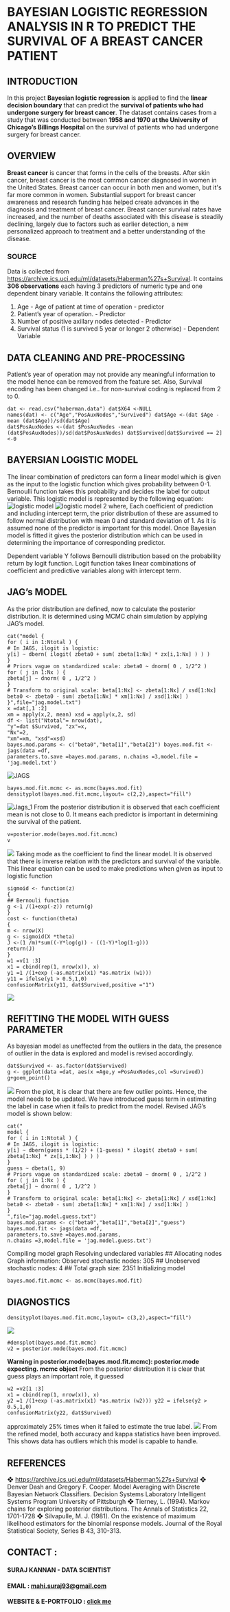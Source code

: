 # BAYESIAN LOGISTIC REGRESSION ANALYSIS IN R TO PREDICT THE SURVIVAL OF A BREAST CANCER PATIENT

## INTRODUCTION
In this project **Bayesian logistic regression** is applied to find the **linear decision boundary** that can predict the **survival of patients who had undergone surgery for breast cancer**. The dataset contains cases from a study that was conducted between **1958 and 1970 at the University of Chicago’s Billings Hospital** on the survival of patients who had undergone surgery for breast cancer.

## OVERVIEW 
**Breast cancer** is cancer that forms in the cells of the breasts.
After skin cancer, breast cancer is the most common cancer diagnosed in women in the United States. Breast cancer can occur in both men and women, but it's far more common in women.
Substantial support for breast cancer awareness and research funding has helped create advances in the diagnosis and treatment of breast cancer. Breast cancer survival rates have increased, and the number of deaths associated with this disease is steadily declining, largely due to factors such as earlier detection, a new personalized approach to treatment and a better understanding of the disease.

### SOURCE 
Data is collected from https://archive.ics.uci.edu/ml/datasets/Haberman%27s+Survival. 
It contains **306 observations** each having 3 predictors of numeric type and one dependent binary variable.
It contains the following attributes:
1. Age - Age of patient at time of operation - predictor
2. Patient’s year of operation. - Predictor
3. Number of positive axillary nodes detected - Predictor
4. Survival status (1 is survived 5 year or longer 2 otherwise) - Dependent Variable

## DATA CLEANING AND PRE-PROCESSING
Patient’s year of operation may not provide any meaningful information to the model hence can be removed from the feature set. Also, Survival encoding has been changed i.e.. for non-survival coding is replaced from 2 to 0.
```
dat <- read.csv("haberman.data") dat$X64 <-NULL
names(dat) <- c("Age","PosAuxNodes","Survived") dat$Age <-(dat $Age -mean (dat$Age))/sd(dat$Age)
dat$PosAuxNodes <-(dat $PosAuxNodes -mean (dat$PosAuxNodes))/sd(dat$PosAuxNodes) dat$Survived[dat$Survived == 2] <-0
```
## BAYERSIAN LOGISTIC MODEL
The linear combination of predictors can form a linear model which is given as the input to the logistic function which gives probability between 0-1. Bernoulli function takes this probability and decides the label for output variable.
This logistic model is represented by the following equation:
![logistic model](https://github.com/ksuraj93/Bayesian-Logistic-regression_Breast-Cancer-Patient-Survival-Prediction-in-R/blob/master/bayer_!.JPG)
![logistic model 2](https://github.com/ksuraj93/Bayesian-Logistic-regression_Breast-Cancer-Patient-Survival-Prediction-in-R/blob/master/22.JPG)
where,
Each coefficient of prediction and including intercept term, the prior distribution of these are assumed to follow normal distribution with mean 0 and standard deviation of 1. As it is assumed none of the predictor is important for this model. Once Bayesian model is fitted it gives the posterior distribution which can be used in determining the importance of corresponding predictor.

Dependent variable Y follows Bernoulli distribution based on the probability return by logit function. Logit function takes linear combinations of coefficient and predictive variables along with intercept term.
## JAG’s MODEL
As the prior distribution are defined, now to calculate the posterior distribution. It is determined using MCMC chain simulation by applying JAG’s model.
```
cat("model {
for ( i in 1:Ntotal ) {
# In JAGS, ilogit is logistic:
y[i] ~ dbern( ilogit( zbeta0 + sum( zbeta[1:Nx] * zx[i,1:Nx] ) ) )
}
# Priors vague on standardized scale: zbeta0 ~ dnorm( 0 , 1/2^2 )
for ( j in 1:Nx ) {
zbeta[j] ~ dnorm( 0 , 1/2^2 )
}
# Transform to original scale: beta[1:Nx] <- zbeta[1:Nx] / xsd[1:Nx]
beta0 <- zbeta0 - sum( zbeta[1:Nx] * xm[1:Nx] / xsd[1:Nx] )
}",file="jag.model.txt")
x =dat[,1 :2]
xm = apply(x,2, mean) xsd = apply(x,2, sd)
df <- list("Ntotal"= nrow(dat),
"y"=dat $Survived, "zx"=x,
"Nx"=2,
"xm"=xm, "xsd"=xsd)
bayes.mod.params <- c("beta0","beta[1]","beta[2]") bayes.mod.fit <- jags(data =df,
parameters.to.save =bayes.mod.params, n.chains =3,model.file = 'jag.model.txt')
```
![JAGS](https://github.com/ksuraj93/Bayesian-Logistic-regression_Breast-Cancer-Patient-Survival-Prediction-in-R/blob/master/33.JPG)
```
bayes.mod.fit.mcmc <- as.mcmc(bayes.mod.fit)
densityplot(bayes.mod.fit.mcmc,layout= c(2,2),aspect="fill")
```
![Jags_1](https://github.com/ksuraj93/Bayesian-Logistic-regression_Breast-Cancer-Patient-Survival-Prediction-in-R/blob/master/44.JPG)
From the posterior distribution it is observed that each coefficient mean is not close to 0. It means each predictor is important in determining the survival of the patient. 
 ```
 v=posterior.mode(bayes.mod.fit.mcmc)
 v
 ```
 ![](https://github.com/ksuraj93/Bayesian-Logistic-regression_Breast-Cancer-Patient-Survival-Prediction-in-R/blob/master/beta.JPG)
 Taking mode as the coefficient to find the linear model. It is observed that there is inverse relation with the predictors and survival of the variable.
This linear equation can be used to make predictions when given as input to logistic function
```
sigmoid <- function(z)
{
## Bernouli function
g <-1 /(1+exp(-z)) return(g)
}
cost <- function(theta)
{
m <- nrow(X)
g <- sigmoid(X *theta)
J <-(1 /m)*sum((-Y*log(g)) - ((1-Y)*log(1-g)))
return(J)
}
w1 =v[1 :3]
x1 = cbind(rep(1, nrow(x)), x)
y1 =1 /(1+exp (-as.matrix(x1) *as.matrix (w1)))
y11 = ifelse(y1 > 0.5,1,0)
confusionMatrix(y11, dat$Survived,positive ="1")
```
![](https://github.com/ksuraj93/Bayesian-Logistic-regression_Breast-Cancer-Patient-Survival-Prediction-in-R/blob/master/confusion%20matrix.JPG)
## REFITTING THE MODEL WITH GUESS PARAMETER
As bayesian model as uneffected from the outliers in the data, the presence of outlier in the data is explored and model is revised accordingly.
```
dat$Survived <- as.factor(dat$Survived)
g <- ggplot(data =dat, aes(x =Age,y =PosAuxNodes,col =Survived))
g+goem_point()
```
![](https://github.com/ksuraj93/Bayesian-Logistic-regression_Breast-Cancer-Patient-Survival-Prediction-in-R/blob/master/posauxnodes.JPG)
From the plot, it is clear that there are few outlier points. Hence, the model needs to be updated. We have introduced guess term in estimating the label in case when it fails to predict from the model.
Revised JAG’s model is shown below:
```
cat("
model {
for ( i in 1:Ntotal ) {
# In JAGS, ilogit is logistic:
y[i] ~ dbern(guess * (1/2) + (1-guess) * ilogit( zbeta0 + sum( zbeta[1:Nx] * zx[i,1:Nx] ) ) )
}
guess ~ dbeta(1, 9)
# Priors vague on standardized scale: zbeta0 ~ dnorm( 0 , 1/2^2 )
for ( j in 1:Nx ) {
zbeta[j] ~ dnorm( 0 , 1/2^2 )
}
# Transform to original scale: beta[1:Nx] <- zbeta[1:Nx] / xsd[1:Nx]
beta0 <- zbeta0 - sum( zbeta[1:Nx] * xm[1:Nx] / xsd[1:Nx] )
}
",file="jag.model.guess.txt")
bayes.mod.params <- c("beta0","beta[1]","beta[2]","guess") bayes.mod.fit <- jags(data =df,
parameters.to.save =bayes.mod.params,
n.chains =3,model.file = 'jag.model.guess.txt')
```
 Compiling model graph
 Resolving undeclared variables ## Allocating nodes
 Graph information:
 Observed stochastic nodes: 305 ## Unobserved stochastic nodes: 4 ## Total graph size: 2351
 Initializing model
```
bayes.mod.fit.mcmc <- as.mcmc(bayes.mod.fit)
```
## DIAGNOSTICS
```
densityplot(bayes.mod.fit.mcmc,layout= c(3,2),aspect="fill")
```
![](https://github.com/ksuraj93/Bayesian-Logistic-regression_Breast-Cancer-Patient-Survival-Prediction-in-R/blob/master/diagnostics.JPG)
```
#densplot(bayes.mod.fit.mcmc)
v2 = posterior.mode(bayes.mod.fit.mcmc)
```
**Warning in posterior.mode(bayes.mod.fit.mcmc): posterior.mode expecting. mcmc object**
From the posterior distribution it is clear that guess plays an important role, it guessed
```
w2 =v2[1 :3]
x1 = cbind(rep(1, nrow(x)), x)
y2 =1 /(1+exp (-as.matrix(x1) *as.matrix (w2))) y22 = ifelse(y2 > 0.5,1,0)
confusionMatrix(y22, dat$Survived)
```
approximately 25% times when it failed to estimate the true label.
![](https://github.com/ksuraj93/Bayesian-Logistic-regression_Breast-Cancer-Patient-Survival-Prediction-in-R/blob/master/confusion%20matrix.JPG)
From the refined model, both accuracy and kappa statistics have been improved. This shows data has outliers which this model is capable to handle.
## REFERENCES
❖ https://archive.ics.uci.edu/ml/datasets/Haberman%27s+Survival
❖ Denver Dash and Gregory F. Cooper. Model Averaging with Discrete Bayesian Network Classifiers. Decision Systems Laboratory Intelligent Systems Program University of Pittsburgh
❖ Tierney, L. (1994). Markov chains for exploring posterior distributions. The Annals of Statistics 22, 1701-1728
❖ Silvapulle, M. J. (1981). On the existence of maximum likelihood estimators for the binomial response models. Journal of the Royal Statistical Society, Series B 43, 310-313.
## CONTACT :
#### SURAJ KANNAN - DATA SCIENTIST
#### EMAIL : mahi.suraj93@gmail.com
#### WEBSITE & E-PORTFOLIO : [click me](http://www.surajkannan.com/)



